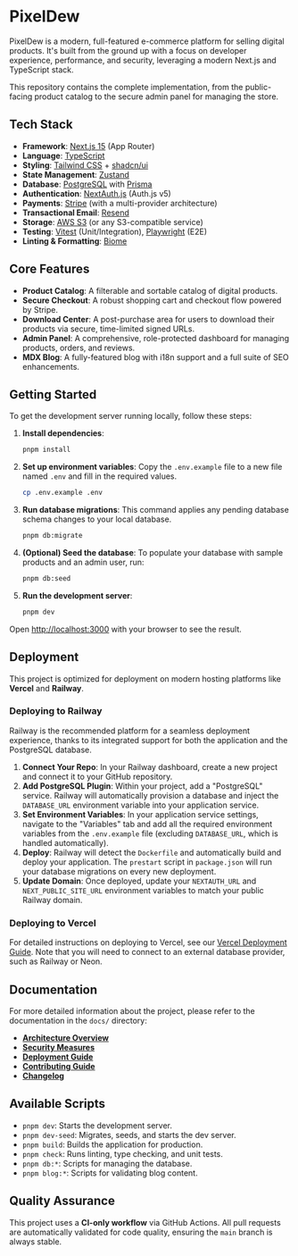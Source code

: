 # PixelDew

PixelDew is a modern, full-featured e-commerce platform for selling digital products. It's built from the ground up with a focus on developer experience, performance, and security, leveraging a modern Next.js and TypeScript stack.

This repository contains the complete implementation, from the public-facing product catalog to the secure admin panel for managing the store.

## Tech Stack

- **Framework**: [Next.js 15](https://nextjs.org/) (App Router)
- **Language**: [TypeScript](https://www.typescriptlang.org/)
- **Styling**: [Tailwind CSS](https://tailwindcss.com/) + [shadcn/ui](https://ui.shadcn.com/)
- **State Management**: [Zustand](https://zustand-demo.pmnd.rs/)
- **Database**: [PostgreSQL](https://www.postgresql.org/) with [Prisma](https://www.prisma.io/)
- **Authentication**: [NextAuth.js](https://next-auth.js.org/) (Auth.js v5)
- **Payments**: [Stripe](https://stripe.com/) (with a multi-provider architecture)
- **Transactional Email**: [Resend](https://resend.com/)
- **Storage**: [AWS S3](https://aws.amazon.com/s3/) (or any S3-compatible service)
- **Testing**: [Vitest](https://vitest.dev/) (Unit/Integration), [Playwright](https://playwright.dev/) (E2E)
- **Linting & Formatting**: [Biome](https://biomejs.dev/)

## Core Features

-   **Product Catalog**: A filterable and sortable catalog of digital products.
-   **Secure Checkout**: A robust shopping cart and checkout flow powered by Stripe.
-   **Download Center**: A post-purchase area for users to download their products via secure, time-limited signed URLs.
-   **Admin Panel**: A comprehensive, role-protected dashboard for managing products, orders, and reviews.
-   **MDX Blog**: A fully-featured blog with i18n support and a full suite of SEO enhancements.

## Getting Started

To get the development server running locally, follow these steps:

1.  **Install dependencies**:
    ```bash
    pnpm install
    ```
2.  **Set up environment variables**:
    Copy the `.env.example` file to a new file named `.env` and fill in the required values.
    ```bash
    cp .env.example .env
    ```
3.  **Run database migrations**:
    This command applies any pending database schema changes to your local database.
    ```bash
    pnpm db:migrate
    ```
4.  **(Optional) Seed the database**:
    To populate your database with sample products and an admin user, run:
    ```bash
    pnpm db:seed
    ```
5.  **Run the development server**:
    ```bash
    pnpm dev
    ```

Open [http://localhost:3000](http://localhost:3000) with your browser to see the result.

## Deployment

This project is optimized for deployment on modern hosting platforms like **Vercel** and **Railway**.

### Deploying to Railway

Railway is the recommended platform for a seamless deployment experience, thanks to its integrated support for both the application and the PostgreSQL database.

1.  **Connect Your Repo**: In your Railway dashboard, create a new project and connect it to your GitHub repository.
2.  **Add PostgreSQL Plugin**: Within your project, add a "PostgreSQL" service. Railway will automatically provision a database and inject the `DATABASE_URL` environment variable into your application service.
3.  **Set Environment Variables**: In your application service settings, navigate to the "Variables" tab and add all the required environment variables from the `.env.example` file (excluding `DATABASE_URL`, which is handled automatically).
4.  **Deploy**: Railway will detect the `Dockerfile` and automatically build and deploy your application. The `prestart` script in `package.json` will run your database migrations on every new deployment.
5.  **Update Domain**: Once deployed, update your `NEXTAUTH_URL` and `NEXT_PUBLIC_SITE_URL` environment variables to match your public Railway domain.

### Deploying to Vercel

For detailed instructions on deploying to Vercel, see our [Vercel Deployment Guide](./docs/DEPLOY.md). Note that you will need to connect to an external database provider, such as Railway or Neon.

## Documentation

For more detailed information about the project, please refer to the documentation in the `docs/` directory:

-   [**Architecture Overview**](./docs/ARCHITECTURE.md)
-   [**Security Measures**](./docs/SECURITY.md)
-   [**Deployment Guide**](./docs/DEPLOY.md)
-   [**Contributing Guide**](./docs/CONTRIBUTING.md)
-   [**Changelog**](./docs/CHANGELOG.md)

## Available Scripts

-   `pnpm dev`: Starts the development server.
-   `pnpm dev-seed`: Migrates, seeds, and starts the dev server.
-   `pnpm build`: Builds the application for production.
-   `pnpm check`: Runs linting, type checking, and unit tests.
-   `pnpm db:*`: Scripts for managing the database.
-   `pnpm blog:*`: Scripts for validating blog content.

## Quality Assurance

This project uses a **CI-only workflow** via GitHub Actions. All pull requests are automatically validated for code quality, ensuring the `main` branch is always stable.